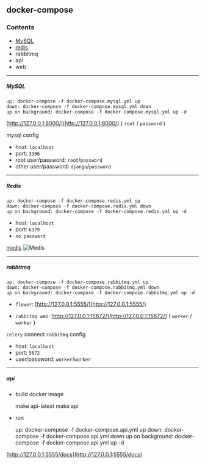 ## docker-compose

### Contents
- [MySQL](https://github.com/linsamtw/docker-compose-product/tree/master/db#mysql)
- [redis](https://github.com/linsamtw/docker-compose-product/tree/master/db#redis)
- rabbitmq
- api
- web

------------------

##### MySQL

	up: docker-compose -f docker-compose.mysql.yml up
    down: docker-compose -f docker-compose.mysql.yml down
    up on background: docker-compose -f docker-compose.mysql.yml up -d

[http://127.0.0.1:8000/](http://127.0.0.1:8000/) ( `root` / `password` )

mysql config

* host: `localhost`
* port: `3306`
* root user/password: `root`/`password`
* other user/password: `django`/`password`

---------------------------

##### Redis

	up: docker-compose -f docker-compose.redis.yml up
    down: docker-compose -f docker-compose.redis.yml down
    up on background: docker-compose -f docker-compose.redis.yml up -d

* host: `localhost`
* port: `6379`
* `no password`

[medis](https://github.com/luin/medis)
![Medis](http://getmedis.com/screen.png)


--------------------------

##### rabbitmq

	up: docker-compose -f docker-compose.rabbitmq.yml up
    down: docker-compose -f docker-compose.rabbitmq.yml down
    up on background: docker-compose -f docker-compose.rabbitmq.yml up -d

* `flower`: 
[http://127.0.0.1:5555/](http://127.0.0.1:5555/)

* `rabbitmq web`: 
[http://127.0.0.1:15672/](http://127.0.0.1:15672/) ( `worker` / `worker` )

`celery` connect `rabbitmq` config

* host: `localhost`
* port: `5672`
* user/password: `worker`/`worker`

--------------------------

##### api

* build docker image


	make api-latest
	make api
    
* run


	up: docker-compose -f docker-compose.api.yml up
    down: docker-compose -f docker-compose.api.yml down
    up on background: docker-compose -f docker-compose.api.yml up -d

[http://127.0.0.1:5555/docs](http://127.0.0.1:5555/docs)



